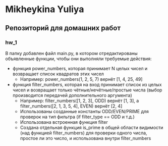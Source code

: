 # Mikheykina Yuliya



## Репозиторий для домашних работ  

### hw_1  
В папку добавлен файл main.py, в котором отредактированы объявленные функции, чтобы они выполняли требуемые действия:  
  
* функция power_numbers, которая принимает N целых чисел и возвращает список квадратов этих чисел  
    * Например: power_numbers(1, 2, 5, 7) вернёт [1, 4, 25, 49]  
* функция filter_numbers, которая на вход принимает список из целых чисел и возвращает только чётные/нечётные/простые числа (выбор производится передачей дополнительного аргумента)  
    * Например: filter_numbers([1, 2, 3], ODD) вернёт [1, 3], а filter_numbers([2, 1, 3, 5, 4], EVEN) вернёт [2, 4]  
    * Использованы созданные константы ODD/EVEN/PRIME для проверок на тип фильтра (if filter_type == ODD и т.д.)  
    * Использована встроенная функция filter  
    * Создана отдельная функция is_prime в общей области видимости (над функцией filter_numbers) для проверки одного числа, простое ли это число, и использована внутри filter_numbers  
  